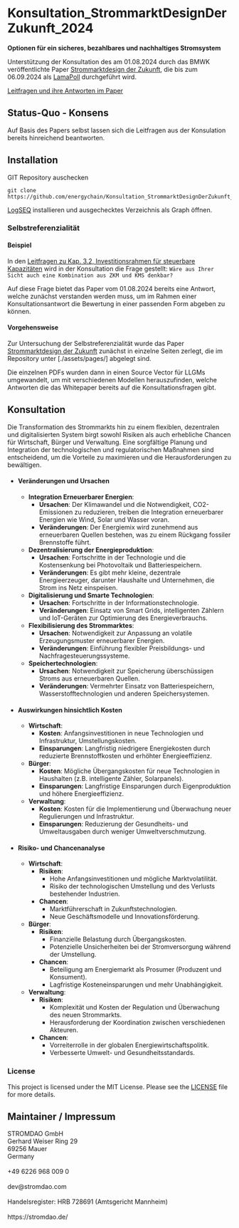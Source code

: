 # Konsultation_StrommarktDesignDerZukunft_2024
**Optionen für ein sicheres, bezahlbares und nachhaltiges Stromsystem**

Unterstützung der Konsultation des am 01.08.2024 durch das BMWK veröffentlichte Paper [Strommarktdesign der Zukunft](https://www.bmwk.de/Redaktion/DE/Publikationen/Energie/20240801-strommarktdesign-der-zukunft.pdf?__blob=publicationFile&v=10), die bis zum 06.09.2024 als [LamaPoll](https://survey.lamapoll.de/Umfrage-zum-Strommarktpapier) durchgeführt wird.

[Leitfragen und ihre Antworten im Paper](https://energychain.github.io/Konsultation_StrommarktDesignDerZukunft_2024/#/page/selbst%20konsultation)

## Status-Quo - Konsens

Auf Basis des Papers selbst lassen sich die Leitfragen aus der Konsulation bereits hinreichend beantworten. 

## Installation

GIT Repository auschecken
```
git clone https://github.com/energychain/Konsultation_StrommarktDesignDerZukunft_2024
```

[LogSEQ](https://logseq.com/) installieren und ausgechecktes Verzeichnis als Graph öffnen.

### Selbstreferenzialität

#### Beispiel
In den [Leitfragen zu Kap. 3.2, Investitionsrahmen für steuerbare Kapazitäten](https://energychain.github.io/Konsultation_StrommarktDesignDerZukunft_2024/#/page/leitfragen%20zu%20kap.%203.2%2C%20investitionsrahmen%20f%C3%BCr%20steuerbare%20kapazit%C3%A4ten) wird in der Konsultation die Frage gestellt:
`Wäre aus Ihrer Sicht auch eine Kombination aus ZKM und KMS denkbar?`

Auf diese Frage bietet das Paper vom 01.08.2024 bereits eine Antwort, welche zunächst verstanden werden muss, um im Rahmen einer Konsultationsantwort die Bewertung in einer passenden Form abgeben zu können.

#### Vorgehensweise
Zur Untersuchung der Selbstreferenzialität wurde das Paper [Strommarktdesign der Zukunft](https://www.bmwk.de/Redaktion/DE/Publikationen/Energie/20240801-strommarktdesign-der-zukunft.pdf?__blob=publicationFile&v=10) zunächst in einzelne Seiten zerlegt, die im Repository unter [./assets/pages/] abgelegt sind.

Die einzelnen PDFs wurden dann in einen Source Vector für LLGMs umgewandelt, um mit verschiedenen Modellen herauszufinden, welche Antworten die das Whitepaper bereits auf die Konsultationsfragen gibt.

## Konsultation
Die Transformation des Strommarkts hin zu einem flexiblen, dezentralen und digitalisierten System birgt sowohl Risiken als auch erhebliche Chancen für Wirtschaft, Bürger und Verwaltung. Eine sorgfältige Planung und Integration der technologischen und regulatorischen Maßnahmen sind entscheidend, um die Vorteile zu maximieren und die Herausforderungen zu bewältigen.
- #### Veränderungen und Ursachen
	- **Integration Erneuerbarer Energien**:
		- **Ursachen**: Der Klimawandel und die Notwendigkeit, CO2-Emissionen zu reduzieren, treiben die Integration erneuerbarer Energien wie Wind, Solar und Wasser voran.
		- **Veränderungen**: Der Energiemix wird zunehmend aus erneuerbaren Quellen bestehen, was zu einem Rückgang fossiler Brennstoffe führt.
	- **Dezentralisierung der Energieproduktion**:
		- **Ursachen**: Fortschritte in der Technologie und die Kostensenkung bei Photovoltaik und Batteriespeichern.
		- **Veränderungen**: Es gibt mehr kleine, dezentrale Energieerzeuger, darunter Haushalte und Unternehmen, die Strom ins Netz einspeisen.
	- **Digitalisierung und Smarte Technologien**:
		- **Ursachen**: Fortschritte in der Informationstechnologie.
		- **Veränderungen**: Einsatz von Smart Grids, intelligenten Zählern und IoT-Geräten zur Optimierung des Energieverbrauchs.
	- **Flexibilisierung des Strommarktes**:
		- **Ursachen**: Notwendigkeit zur Anpassung an volatile Erzeugungsmuster erneuerbarer Energien.
		- **Veränderungen**: Einführung flexibler Preisbildungs- und Nachfragesteuerungssysteme.
	- **Speichertechnologien**:
		- **Ursachen**: Notwendigkeit zur Speicherung überschüssigen Stroms aus erneuerbaren Quellen.
		- **Veränderungen**: Vermehrter Einsatz von Batteriespeichern, Wasserstofftechnologien und anderen Speichersystemen.
- #### Auswirkungen hinsichtlich Kosten
	- **Wirtschaft**:
		- **Kosten**: Anfangsinvestitionen in neue Technologien und Infrastruktur, Umstellungskosten.
		- **Einsparungen**: Langfristig niedrigere Energiekosten durch reduzierte Brennstoffkosten und erhöhter Energieeffizienz.
	- **Bürger**:
		- **Kosten**: Mögliche Übergangskosten für neue Technologien in Haushalten (z.B. intelligente Zähler, Solarpanels).
		- **Einsparungen**: Langfristige Einsparungen durch Eigenproduktion und höhere Energieeffizienz.
	- **Verwaltung**:
		- **Kosten**: Kosten für die Implementierung und Überwachung neuer Regulierungen und Infrastruktur.
		- **Einsparungen**: Reduzierung der Gesundheits- und Umweltausgaben durch weniger Umweltverschmutzung.
- #### Risiko- und Chancenanalyse
	- **Wirtschaft**:
		- **Risiken**:
			- Hohe Anfangsinvestitionen und mögliche Marktvolatilität.
			- Risiko der technologischen Umstellung und des Verlusts bestehender Industrien.
		- **Chancen**:
			- Marktführerschaft in Zukunftstechnologien.
			- Neue Geschäftsmodelle und Innovationsförderung.
    - **Bürger**:
	    - **Risiken**:
		    - Finanzielle Belastung durch Übergangskosten.
		    - Potenzielle Unsicherheiten bei der Stromversorgung während der Umstellung.
	    - **Chancen**:
		    - Beteiligung am Energiemarkt als Prosumer (Produzent und Konsument).
		    - Lagfristige Kosteneinsparungen und mehr Unabhängigkeit.
    - **Verwaltung**:
	    - **Risiken**:
		    - Komplexität und Kosten der Regulation und Überwachung des neuen Strommarkts.
		    - Herausforderung der Koordination zwischen verschiedenen Akteuren.
	    - **Chancen**:
		    - Vorreiterrolle in der globalen Energiewirtschaftspolitik.
		    - Verbesserte Umwelt- und Gesundheitsstandards.
### License

This project is licensed under the MIT License. Please see the [LICENSE](LICENSE) file for more details.

## Maintainer / Impressum

<addr>
STROMDAO GmbH  <br/>
Gerhard Weiser Ring 29  <br/>
69256 Mauer  <br/>
Germany  <br/>
  <br/>
+49 6226 968 009 0  <br/>
  <br/>
dev@stromdao.com  <br/>
  <br/>
Handelsregister: HRB 728691 (Amtsgericht Mannheim)<br/>
  <br/>
https://stromdao.de/<br/>
</addr>
